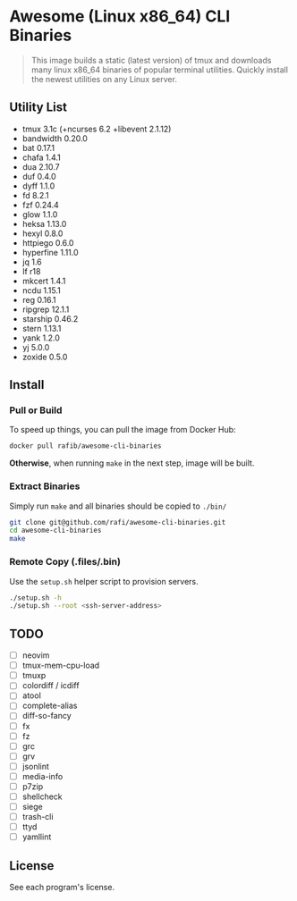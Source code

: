 # Awesome (Linux x86_64) CLI Binaries

> This image builds a static (latest version) of tmux and downloads many linux
> x86_64 binaries of popular terminal utilities. Quickly install the newest
> utilities on any Linux server.

## Utility List

- tmux 3.1c (+ncurses 6.2 +libevent 2.1.12)
- bandwidth 0.20.0
- bat 0.17.1
- chafa 1.4.1
- dua 2.10.7
- duf 0.4.0
- dyff 1.1.0
- fd 8.2.1
- fzf 0.24.4
- glow 1.1.0
- heksa 1.13.0
- hexyl 0.8.0
- httpiego 0.6.0
- hyperfine 1.11.0
- jq 1.6
- lf r18
- mkcert 1.4.1
- ncdu 1.15.1
- reg 0.16.1
- ripgrep 12.1.1
- starship 0.46.2
- stern 1.13.1
- yank 1.2.0
- yj 5.0.0
- zoxide 0.5.0

## Install

### Pull or Build

To speed up things, you can pull the image from Docker Hub:

```sh
docker pull rafib/awesome-cli-binaries
```

**Otherwise**, when running `make` in the next step, image will be built.

### Extract Binaries

Simply run `make` and all binaries should be copied to `./bin/`

```sh
git clone git@github.com/rafi/awesome-cli-binaries.git
cd awesome-cli-binaries
make
```

### Remote Copy (.files/.bin)

Use the `setup.sh` helper script to provision servers.

```sh
./setup.sh -h
./setup.sh --root <ssh-server-address>
```

## TODO

- [ ] neovim
- [ ] tmux-mem-cpu-load
- [ ] tmuxp
- [ ] colordiff / icdiff
- [ ] atool
- [ ] complete-alias
- [ ] diff-so-fancy
- [ ] fx
- [ ] fz
- [ ] grc
- [ ] grv
- [ ] jsonlint
- [ ] media-info
- [ ] p7zip
- [ ] shellcheck
- [ ] siege
- [ ] trash-cli
- [ ] ttyd
- [ ] yamllint

## License

See each program's license.
